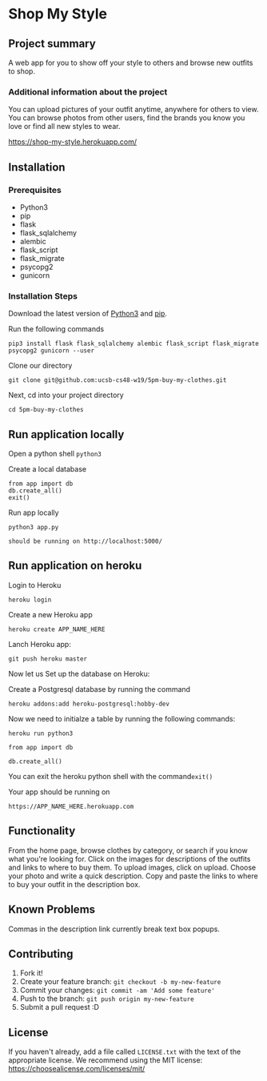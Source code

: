 # Shop My Style

## Project summary
A web app for you to show off your style to others and browse new outfits to shop.

### Additional information about the project

You can upload pictures of your outfit anytime, anywhere for others to view. You can browse photos from other users, find the brands you know you love or find all new styles to wear.

https://shop-my-style.herokuapp.com/

## Installation

### Prerequisites

- Python3
- pip
- flask
- flask_sqlalchemy
- alembic
- flask_script
- flask_migrate
- psycopg2
- gunicorn


### Installation Steps

Download the latest version of [Python3](https://www.python.org/downloads/) and [pip](https://pypi.org/project/pip/).

Run the following commands
```
pip3 install flask flask_sqlalchemy alembic flask_script flask_migrate psycopg2 gunicorn --user
```

Clone our directory

```git clone git@github.com:ucsb-cs48-w19/5pm-buy-my-clothes.git```

Next, cd into your project directory 

```cd 5pm-buy-my-clothes```

## Run application locally

Open a python shell 
`python3` 

Create a local database
```
from app import db
db.create_all()
exit()
```
Run app locally

`python3 app.py`

`should be running on http://localhost:5000/ `

## Run application on heroku

Login to Heroku 

`heroku login` 

Create a new Heroku app 

```heroku create APP_NAME_HERE```

Lanch Heroku app:

```git push heroku master```

Now let us Set up the database on Heroku:

Create a Postgresql database by running the command 

`heroku addons:add heroku-postgresql:hobby-dev`

Now we need to initialze a table by running the following commands:

`heroku run python3`

`from app import db`

`db.create_all()`

You can exit the heroku python shell with the command`exit()`

Your app should be running on 

`https://APP_NAME_HERE.herokuapp.com`

## Functionality

From the home page, browse clothes by category, or search if you know what you're looking for. Click on the images for descriptions of the outfits and links to where to buy them. To upload images, click on upload. Choose your photo and write a quick description. Copy and paste the links to where to buy your outfit in the description box.

## Known Problems

Commas in the description link currently break text box popups.

## Contributing

1. Fork it!
2. Create your feature branch: `git checkout -b my-new-feature`
3. Commit your changes: `git commit -am 'Add some feature'`
4. Push to the branch: `git push origin my-new-feature`
5. Submit a pull request :D

## License

If you haven't already, add a file called `LICENSE.txt` with the text of the appropriate license.
We recommend using the MIT license: <https://choosealicense.com/licenses/mit/>

